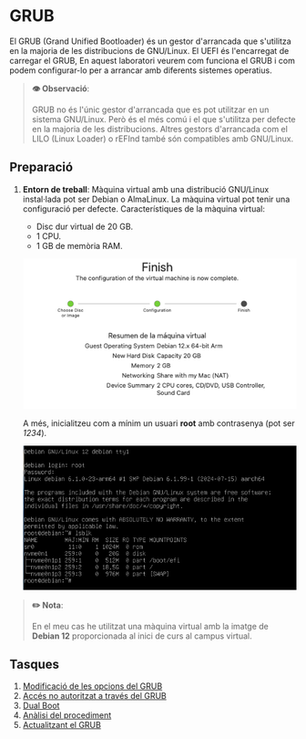 # GRUB

El GRUB (Grand Unified Bootloader) és un gestor d'arrancada que s'utilitza en la majoria de les distribucions de GNU/Linux. El UEFI és l'encarregat de carregar el GRUB, En aquest laboratori veurem com funciona el GRUB i com podem configurar-lo per a arrancar amb diferents sistemes operatius.

> **👁️ Observació**:
>
> GRUB no és l'únic gestor d'arrancada que es pot utilitzar en un sistema GNU/Linux. Però és el més comú i el que s'utilitza per defecte en la majoria de les distribucions. Altres gestors d'arrancada com el LILO (Linux Loader) o rEFInd també són compatibles amb GNU/Linux.

## Preparació

1. **Entorn de treball**: Màquina virtual amb una distribució GNU/Linux instal·lada pot ser Debian o AlmaLinux. La màquina virtual pot tenir una configuració per defecte. Característiques de la màquina virtual:

    - Disc dur virtual de 20 GB.
    - 1 CPU.
    - 1 GB de memòria RAM.

    ![Configuració de la màquina virtual](./figures/GRUB/vm-params.png)

    A més, inicialitzeu com a mínim un usuari **root** amb contrasenya (pot ser *1234*).

    ![Estat inicial de la màquina virtual](./figures/GRUB/vm-init.png)

> **✏️ Nota**:
>
> En el meu cas he utilitzat una màquina virtual amb la imatge de **Debian 12** proporcionada al inici de curs al campus virtual.

## Tasques

1. [Modificació de les opcions del GRUB](./grub/modificacio.md)
2. [Accés no autoritzat a través del GRUB](./grub/acces.md)
3. [Dual Boot](./grub/dual-boot.md)
4. [Anàlisi del procediment](./grub/analisi.md)
5. [Actualitzant el GRUB](./grub/actualitzant.md)

